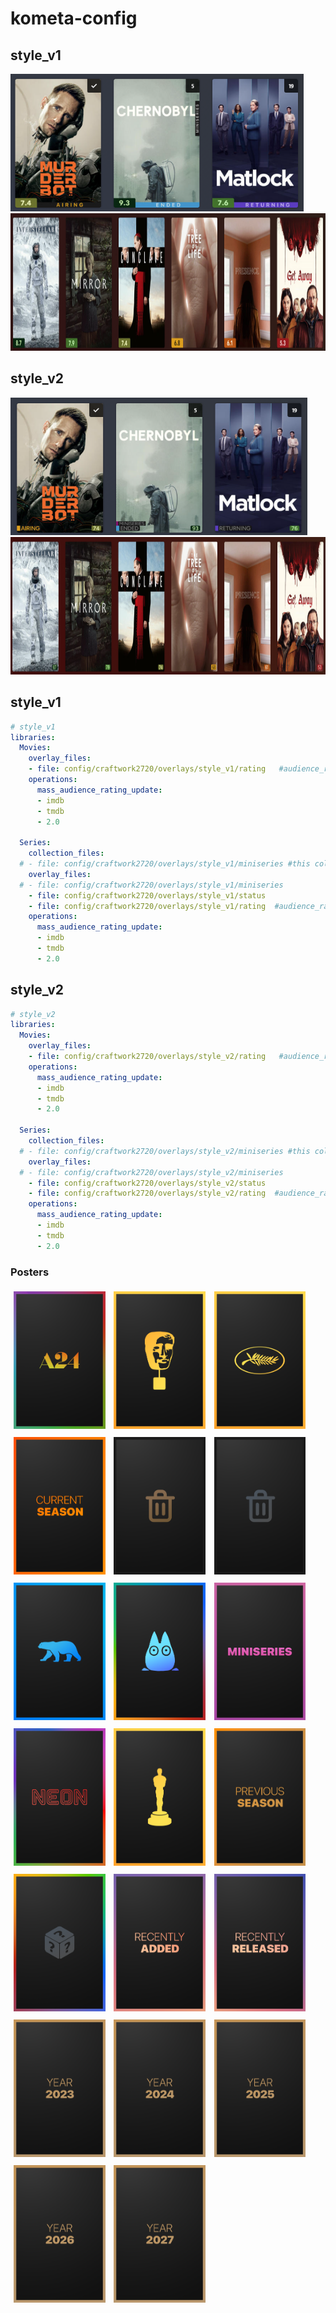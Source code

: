 # kometa-config
## style_v1


<p float="left">
  <img src="screenshots/v1_tv.png" height="220" />
  <img src="screenshots/v1_movies.png" height="220" />
</p>

## style_v2

<p float="left">
  <img src="screenshots/v2_tv.png" height="220" />
  <img src="screenshots/v2_movies.png" height="220" />
</p>

## style_v1

``` yaml
# style_v1
libraries:
  Movies:
    overlay_files:
    - file: config/craftwork2720/overlays/style_v1/rating	#audience_rating
    operations:
      mass_audience_rating_update:
      - imdb
      - tmdb
      - 2.0
	
  Series:
    collection_files:
  # - file: config/craftwork2720/overlays/style_v1/miniseries #this collection is needed for overlay to labaling miniseries 
    overlay_files:
  # - file: config/craftwork2720/overlays/style_v1/miniseries
    - file: config/craftwork2720/overlays/style_v1/status
    - file: config/craftwork2720/overlays/style_v1/rating  #audience_rating
    operations:
      mass_audience_rating_update:
      - imdb
      - tmdb
      - 2.0
```	

## style_v2

``` yaml
# style_v2
libraries:
  Movies:
    overlay_files:
    - file: config/craftwork2720/overlays/style_v2/rating	#audience_rating
    operations:
      mass_audience_rating_update:
      - imdb
      - tmdb
      - 2.0
	
  Series:
    collection_files:
  # - file: config/craftwork2720/overlays/style_v2/miniseries #this collection is needed for overlay to labaling miniseries 
    overlay_files:
  # - file: config/craftwork2720/overlays/style_v2/miniseries
    - file: config/craftwork2720/overlays/style_v2/status
    - file: config/craftwork2720/overlays/style_v2/rating  #audience_rating
    operations:
      mass_audience_rating_update:
      - imdb
      - tmdb
      - 2.0
```	


### Posters

<p float="left"><img src="craftwork2720/collections/posters/a24.png" height="220" style="margin:5px;" />
<img src="craftwork2720/collections/posters/bafta.png" height="220" style="margin:5px;" />
<img src="craftwork2720/collections/posters/cannes.png" height="220" style="margin:5px;" />
<img src="craftwork2720/collections/posters/current_season.png" height="220" style="margin:5px;" />
<img src="craftwork2720/collections/posters/delete_auto.png" height="220" style="margin:5px;" />
<img src="craftwork2720/collections/posters/delete.png" height="220" style="margin:5px;" />
<img src="craftwork2720/collections/posters/documentary.png" height="220" style="margin:5px;" />
<img src="craftwork2720/collections/posters/ghibli.png" height="220" style="margin:5px;" />
<img src="craftwork2720/collections/posters/miniseries.png" height="220" style="margin:5px;" />
<img src="craftwork2720/collections/posters/neon.png" height="220" style="margin:5px;" />
<img src="craftwork2720/collections/posters/oscars.png" height="220" style="margin:5px;" />
<img src="craftwork2720/collections/posters/previous_season.png" height="220" style="margin:5px;" />
<img src="craftwork2720/collections/posters/random.png" height="220" style="margin:5px;" />
<img src="craftwork2720/collections/posters/recently_added.png" height="220" style="margin:5px;" />
<img src="craftwork2720/collections/posters/recently_released.png" height="220" style="margin:5px;" />
<img src="craftwork2720/collections/posters/Year%202023.png" height="220" style="margin:5px;" />
<img src="craftwork2720/collections/posters/Year%202024.png" height="220" style="margin:5px;" />
<img src="craftwork2720/collections/posters/Year%202025.png" height="220" style="margin:5px;" />
<img src="craftwork2720/collections/posters/Year%202026.png" height="220" style="margin:5px;" />
<img src="craftwork2720/collections/posters/Year%202027.png" height="220" style="margin:5px;" />
</p>